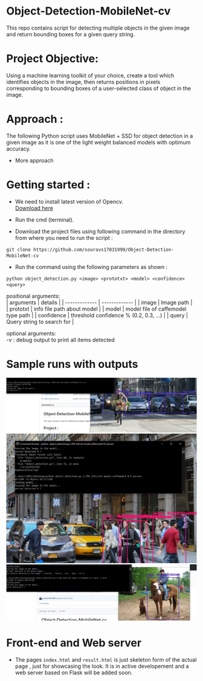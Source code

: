 # Object-Detection-MobileNet-cv
This repo contains script for detecting multiple objects in the given image and return bounding boxes for a given query string.

# Project Objective: 
Using a machine learning toolkit of your choice, create a tool which identifies objects in the image, then returns positions in pixels corresponding to bounding boxes of a user-selected class of object in the image.    

# Approach :   
The following Python script uses MobileNet + SSD for object detection in a given image as it is one of the light weight balanced models with optimum accuracy.   
* More approach

# Getting started :
* We need to install latest version of Opencv.     
[Download here](https://pypi.org/project/opencv-python/)   
* Run the cmd (terminal).    

* Download the project files using following command in the directory from where you need to run the script :   
```
git clone https://github.com/souravs17031999/Object-Detection-MobileNet-cv   

```   
* Run the command using the following parameters as shown : 
```
python object_detection.py <image> <prototxt> <model> <confidence> <query>
``` 
 
positional arguments:   
| arguments  | details |
| ------------- | ------------- |
| image | Image path |  
| prototxt | info file path about model |
| model | model file of caffemodel type path |
| confidence | threshold confidence % (0.2, 0.3, ...)  |
| query | Query string to search for |     

optional arguments:         
  -v  :  debug output to print all items detected    
  
# Sample runs with outputs
![output1](/img/output/output1.JPG)
![output2](/img/output/output2.JPG)
![output3](/img/output/output3.JPG)

# Front-end and Web server
* The pages ```index.html``` and ```result.html``` is just skeleton form of the actual page , just for showcasing the look.
It is in active developement and a web server based on Flask will be added soon.
